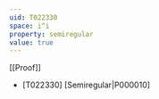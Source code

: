 ```yaml
---
uid: T022330
space: i^i
property: semiregular
value: true
---
```

[[Proof]]

* [T022330] [Semiregular|P000010]

